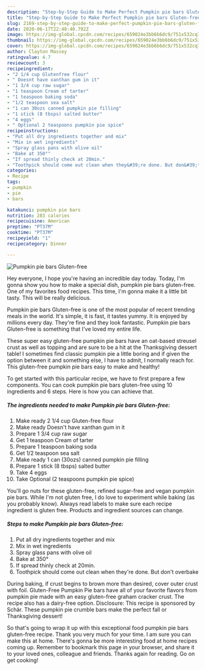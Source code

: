 ```yaml
---
description: "Step-by-Step Guide to Make Perfect Pumpkin pie bars Gluten-free"
title: "Step-by-Step Guide to Make Perfect Pumpkin pie bars Gluten-free"
slug: 2169-step-by-step-guide-to-make-perfect-pumpkin-pie-bars-gluten-free
date: 2020-06-17T22:48:40.792Z
image: https://img-global.cpcdn.com/recipes/659024e3bb6b6dc9/751x532cq70/pumpkin-pie-bars-gluten-free-recipe-main-photo.jpg
thumbnail: https://img-global.cpcdn.com/recipes/659024e3bb6b6dc9/751x532cq70/pumpkin-pie-bars-gluten-free-recipe-main-photo.jpg
cover: https://img-global.cpcdn.com/recipes/659024e3bb6b6dc9/751x532cq70/pumpkin-pie-bars-gluten-free-recipe-main-photo.jpg
author: Clayton Massey
ratingvalue: 4.7
reviewcount: 3
recipeingredient:
- "2 1/4 cup Glutenfree flour"
- " Doesnt have xanthan gum in it"
- "1 3/4 cup raw sugar"
- "1 teaspoon Cream of tarter"
- "1 teaspoon baking soda"
- "1/2 teaspoon sea salt"
- "1 can 30ozs canned pumpkin pie filling"
- "1 stick (8 tbsps) salted butter"
- "4 eggs"
- " Optional 2 teaspoons pumpkin pie spice"
recipeinstructions:
- "Put all dry ingredients together and mix"
- "Mix in wet ingredients"
- "Spray glass pans with olive oil"
- "Bake at 350°"
- "If spread thinly check at 20min."
- "Toothpick should come out clean when they&#39;re done. But don&#39;t overbake"
categories:
- Recipe
tags:
- pumpkin
- pie
- bars

katakunci: pumpkin pie bars 
nutrition: 283 calories
recipecuisine: American
preptime: "PT37M"
cooktime: "PT37M"
recipeyield: "1"
recipecategory: Dinner

---
```



![Pumpkin pie bars Gluten-free](https://img-global.cpcdn.com/recipes/659024e3bb6b6dc9/751x532cq70/pumpkin-pie-bars-gluten-free-recipe-main-photo.jpg)

Hey everyone, I hope you're having an incredible day today. Today, I'm gonna show you how to make a special dish, pumpkin pie bars gluten-free. One of my favorites food recipes. This time, I'm gonna make it a little bit tasty. This will be really delicious.

Pumpkin pie bars Gluten-free is one of the most popular of recent trending meals in the world. It's simple, it is fast, it tastes yummy. It is enjoyed by millions every day. They're fine and they look fantastic. Pumpkin pie bars Gluten-free is something that I've loved my entire life.

These super easy gluten-free pumpkin pie bars have an oat-based streusel crust as well as topping and are sure to be a hit at the Thanksgiving dessert table! I sometimes find classic pumpkin pie a little boring and if given the option between it and something else, I have to admit, I normally reach for. This gluten-free pumpkin pie bars easy to make and healthy!


To get started with this particular recipe, we have to first prepare a few components. You can cook pumpkin pie bars gluten-free using 10 ingredients and 6 steps. Here is how you can achieve that.

<!--inarticleads1-->

##### The ingredients needed to make Pumpkin pie bars Gluten-free:

1. Make ready 2 1/4 cup Gluten-free flour
1. Make ready  Doesn&#39;t have xanthan gum in it
1. Prepare 1 3/4 cup raw sugar
1. Get 1 teaspoon Cream of tarter
1. Prepare 1 teaspoon baking soda
1. Get 1/2 teaspoon sea salt
1. Make ready 1 can (30ozs) canned pumpkin pie filling
1. Prepare 1 stick (8 tbsps) salted butter
1. Take 4 eggs
1. Take  Optional (2 teaspoons pumpkin pie spice)


You&#39;ll go nuts for these gluten-free, refined sugar-free and vegan pumpkin pie bars. While I&#39;m not gluten free, I do love to experiment while baking (as you probably know). Always read labels to make sure each recipe ingredient is gluten free. Products and ingredient sources can change. 

<!--inarticleads2-->

##### Steps to make Pumpkin pie bars Gluten-free:

1. Put all dry ingredients together and mix
1. Mix in wet ingredients
1. Spray glass pans with olive oil
1. Bake at 350°
1. If spread thinly check at 20min.
1. Toothpick should come out clean when they&#39;re done. But don&#39;t overbake


During baking, if crust begins to brown more than desired, cover outer crust with foil. Gluten-Free Pumpkin Pie bars have all of your favorite flavors from pumpkin pie made with an easy gluten-free graham cracker crust. The recipe also has a dairy-free option. Disclosure: This recipe is sponsored by Schär. These pumpkin pie crumble bars make the perfect fall or Thanksgiving dessert! 

So that's going to wrap it up with this exceptional food pumpkin pie bars gluten-free recipe. Thank you very much for your time. I am sure you can make this at home. There's gonna be more interesting food at home recipes coming up. Remember to bookmark this page in your browser, and share it to your loved ones, colleague and friends. Thanks again for reading. Go on get cooking!
